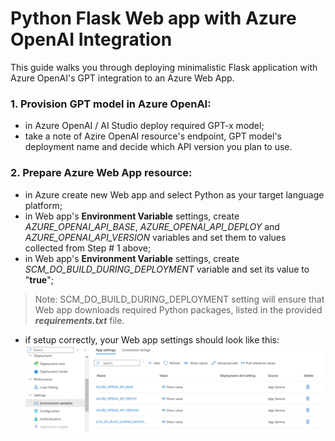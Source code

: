 # Python Flask Web app with Azure OpenAI Integration
This guide walks you through deploying minimalistic Flask application with Azure OpenAI's GPT integration to an Azure Web App.

### 1. Provision GPT model in Azure OpenAI:
- in Azure OpenAI / AI Studio deploy required GPT-x model;
- take a note of Azire OpenAI resource's endpoint, GPT model's deployment name and decide which API version you plan to use.

### 2. Prepare Azure Web App resource:
- in Azure create new Web app and select Python as your target language platform;
- in Web app's **Environment Variable** settings, create _AZURE_OPENAI_API_BASE_, _AZURE_OPENAI_API_DEPLOY_ and _AZURE_OPENAI_API_VERSION_ variables and set them to values collected from Step # 1 above;
- in Web app's **Environment Variable** settings, create _SCM_DO_BUILD_DURING_DEPLOYMENT_ variable and set its value to "**true**";
> Note: SCM_DO_BUILD_DURING_DEPLOYMENT setting will ensure that Web app downloads required Python packages, listed in the provided _**requirements.txt**_ file.
- if setup correctly, your Web app settings should look like this:
![step2_env_var](images/env_var.png)
